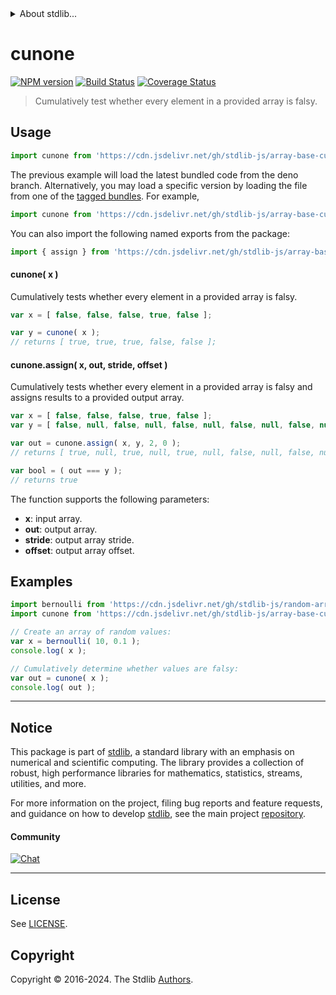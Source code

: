 <!--

@license Apache-2.0

Copyright (c) 2024 The Stdlib Authors.

Licensed under the Apache License, Version 2.0 (the "License");
you may not use this file except in compliance with the License.
You may obtain a copy of the License at

   http://www.apache.org/licenses/LICENSE-2.0

Unless required by applicable law or agreed to in writing, software
distributed under the License is distributed on an "AS IS" BASIS,
WITHOUT WARRANTIES OR CONDITIONS OF ANY KIND, either express or implied.
See the License for the specific language governing permissions and
limitations under the License.

-->


<details>
  <summary>
    About stdlib...
  </summary>
  <p>We believe in a future in which the web is a preferred environment for numerical computation. To help realize this future, we've built stdlib. stdlib is a standard library, with an emphasis on numerical and scientific computation, written in JavaScript (and C) for execution in browsers and in Node.js.</p>
  <p>The library is fully decomposable, being architected in such a way that you can swap out and mix and match APIs and functionality to cater to your exact preferences and use cases.</p>
  <p>When you use stdlib, you can be absolutely certain that you are using the most thorough, rigorous, well-written, studied, documented, tested, measured, and high-quality code out there.</p>
  <p>To join us in bringing numerical computing to the web, get started by checking us out on <a href="https://github.com/stdlib-js/stdlib">GitHub</a>, and please consider <a href="https://opencollective.com/stdlib">financially supporting stdlib</a>. We greatly appreciate your continued support!</p>
</details>

# cunone

[![NPM version][npm-image]][npm-url] [![Build Status][test-image]][test-url] [![Coverage Status][coverage-image]][coverage-url] <!-- [![dependencies][dependencies-image]][dependencies-url] -->

> Cumulatively test whether every element in a provided array is falsy.



<section class="usage">

## Usage

```javascript
import cunone from 'https://cdn.jsdelivr.net/gh/stdlib-js/array-base-cunone@deno/mod.js';
```
The previous example will load the latest bundled code from the deno branch. Alternatively, you may load a specific version by loading the file from one of the [tagged bundles](https://github.com/stdlib-js/array-base-cunone/tags). For example,

```javascript
import cunone from 'https://cdn.jsdelivr.net/gh/stdlib-js/array-base-cunone@v0.1.0-deno/mod.js';
```

You can also import the following named exports from the package:

```javascript
import { assign } from 'https://cdn.jsdelivr.net/gh/stdlib-js/array-base-cunone@deno/mod.js';
```

#### cunone( x )

Cumulatively tests whether every element in a provided array is falsy.

```javascript
var x = [ false, false, false, true, false ];

var y = cunone( x );
// returns [ true, true, true, false, false ];
```

#### cunone.assign( x, out, stride, offset )

Cumulatively tests whether every element in a provided array is falsy and assigns results to a provided output array.

```javascript
var x = [ false, false, false, true, false ];
var y = [ false, null, false, null, false, null, false, null, false, null ];

var out = cunone.assign( x, y, 2, 0 );
// returns [ true, null, true, null, true, null, false, null, false, null ]

var bool = ( out === y );
// returns true
```

The function supports the following parameters:

-   **x**: input array.
-   **out**: output array.
-   **stride**: output array stride.
-   **offset**: output array offset.

</section>

<!-- /.usage -->

<section class="notes">

</section>

<!-- /.notes -->

<section class="examples">

## Examples

<!-- eslint no-undef: "error" -->

```javascript
import bernoulli from 'https://cdn.jsdelivr.net/gh/stdlib-js/random-array-bernoulli@deno/mod.js';
import cunone from 'https://cdn.jsdelivr.net/gh/stdlib-js/array-base-cunone@deno/mod.js';

// Create an array of random values:
var x = bernoulli( 10, 0.1 );
console.log( x );

// Cumulatively determine whether values are falsy:
var out = cunone( x );
console.log( out );
```

</section>

<!-- /.examples -->

<!-- Section for related `stdlib` packages. Do not manually edit this section, as it is automatically populated. -->

<section class="related">

</section>

<!-- /.related -->

<!-- Section for all links. Make sure to keep an empty line after the `section` element and another before the `/section` close. -->


<section class="main-repo" >

* * *

## Notice

This package is part of [stdlib][stdlib], a standard library with an emphasis on numerical and scientific computing. The library provides a collection of robust, high performance libraries for mathematics, statistics, streams, utilities, and more.

For more information on the project, filing bug reports and feature requests, and guidance on how to develop [stdlib][stdlib], see the main project [repository][stdlib].

#### Community

[![Chat][chat-image]][chat-url]

---

## License

See [LICENSE][stdlib-license].


## Copyright

Copyright &copy; 2016-2024. The Stdlib [Authors][stdlib-authors].

</section>

<!-- /.stdlib -->

<!-- Section for all links. Make sure to keep an empty line after the `section` element and another before the `/section` close. -->

<section class="links">

[npm-image]: http://img.shields.io/npm/v/@stdlib/array-base-cunone.svg
[npm-url]: https://npmjs.org/package/@stdlib/array-base-cunone

[test-image]: https://github.com/stdlib-js/array-base-cunone/actions/workflows/test.yml/badge.svg?branch=v0.1.0
[test-url]: https://github.com/stdlib-js/array-base-cunone/actions/workflows/test.yml?query=branch:v0.1.0

[coverage-image]: https://img.shields.io/codecov/c/github/stdlib-js/array-base-cunone/main.svg
[coverage-url]: https://codecov.io/github/stdlib-js/array-base-cunone?branch=main

<!--

[dependencies-image]: https://img.shields.io/david/stdlib-js/array-base-cunone.svg
[dependencies-url]: https://david-dm.org/stdlib-js/array-base-cunone/main

-->

[chat-image]: https://img.shields.io/gitter/room/stdlib-js/stdlib.svg
[chat-url]: https://app.gitter.im/#/room/#stdlib-js_stdlib:gitter.im

[stdlib]: https://github.com/stdlib-js/stdlib

[stdlib-authors]: https://github.com/stdlib-js/stdlib/graphs/contributors

[umd]: https://github.com/umdjs/umd
[es-module]: https://developer.mozilla.org/en-US/docs/Web/JavaScript/Guide/Modules

[deno-url]: https://github.com/stdlib-js/array-base-cunone/tree/deno
[deno-readme]: https://github.com/stdlib-js/array-base-cunone/blob/deno/README.md
[umd-url]: https://github.com/stdlib-js/array-base-cunone/tree/umd
[umd-readme]: https://github.com/stdlib-js/array-base-cunone/blob/umd/README.md
[esm-url]: https://github.com/stdlib-js/array-base-cunone/tree/esm
[esm-readme]: https://github.com/stdlib-js/array-base-cunone/blob/esm/README.md
[branches-url]: https://github.com/stdlib-js/array-base-cunone/blob/main/branches.md

[stdlib-license]: https://raw.githubusercontent.com/stdlib-js/array-base-cunone/main/LICENSE

</section>

<!-- /.links -->
